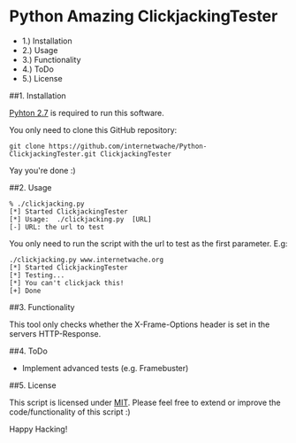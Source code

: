 Python Amazing ClickjackingTester
=======================
- 1.) Installation
- 2.) Usage
- 3.) Functionality
- 4.) ToDo
- 5.) License

##1. Installation

[Pyhton 2.7](http://www.python.org/download/releases/2.7/) is required to run this software.

You only need to clone this GitHub repository:

```
git clone https://github.com/internetwache/Python-ClickjackingTester.git ClickjackingTester
```

Yay you're done :)

##2. Usage

```
% ./clickjacking.py 
[*] Started ClickjackingTester
[*] Usage:  ./clickjacking.py  [URL]
[-] URL: the url to test
```

You only need to run the script with the url to test as the first parameter. E.g:

```
./clickjacking.py www.internetwache.org
[*] Started ClickjackingTester
[*] Testing...
[*] You can't clickjack this!
[+] Done
```

##3. Functionality

This tool only checks whether the X-Frame-Options header is set in the servers HTTP-Response.

##4. ToDo

- Implement advanced tests (e.g. Framebuster)

##5. License

This script is licensed under [MIT](http://choosealicense.com/licenses/mit/). 
Please feel free to extend or improve the code/functionality of this script :)

Happy Hacking!
